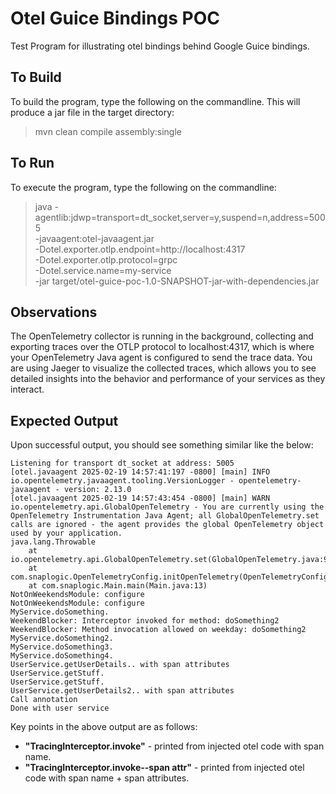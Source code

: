 # Otel Guice Bindings POC
Test Program for illustrating otel bindings behind Google Guice bindings.

## To Build

To build the program, type the following on the commandline. This will produce a jar file in the target directory:
> mvn clean compile assembly:single

## To Run

To execute the program, type the following on the commandline:
> java -agentlib:jdwp=transport=dt_socket,server=y,suspend=n,address=5005 \
 -javaagent:otel-javaagent.jar \
 -Dotel.exporter.otlp.endpoint=http://localhost:4317 \
 -Dotel.exporter.otlp.protocol=grpc \
 -Dotel.service.name=my-service \
 -jar target/otel-guice-poc-1.0-SNAPSHOT-jar-with-dependencies.jar

## Observations
The OpenTelemetry collector is running in the background, collecting and exporting traces over the OTLP protocol to localhost:4317, which is where your OpenTelemetry Java agent is configured to send the trace data.
You are using Jaeger to visualize the collected traces, which allows you to see detailed insights into the behavior and performance of your services as they interact.

## Expected Output

Upon successful output, you should see something similar like the below:
```
Listening for transport dt_socket at address: 5005
[otel.javaagent 2025-02-19 14:57:41:197 -0800] [main] INFO io.opentelemetry.javaagent.tooling.VersionLogger - opentelemetry-javaagent - version: 2.13.0
[otel.javaagent 2025-02-19 14:57:43:454 -0800] [main] WARN io.opentelemetry.api.GlobalOpenTelemetry - You are currently using the OpenTelemetry Instrumentation Java Agent; all GlobalOpenTelemetry.set calls are ignored - the agent provides the global OpenTelemetry object used by your application.
java.lang.Throwable
	at io.opentelemetry.api.GlobalOpenTelemetry.set(GlobalOpenTelemetry.java:97)
	at com.snaplogic.OpenTelemetryConfig.initOpenTelemetry(OpenTelemetryConfig.java:26)
	at com.snaplogic.Main.main(Main.java:13)
NotOnWeekendsModule: configure
NotOnWeekendsModule: configure
MyService.doSomething.
WeekendBlocker: Interceptor invoked for method: doSomething2
WeekendBlocker: Method invocation allowed on weekday: doSomething2
MyService.doSomething2.
MyService.doSomething3.
MyService.doSomething4.
UserService.getUserDetails.. with span attributes
UserService.getStuff.
UserService.getStuff.
UserService.getUserDetails2.. with span attributes
Call annotation
Done with user service
```

Key points in the above output are as follows:
* **"TracingInterceptor.invoke"** - printed from injected otel code with span name.
* **"TracingInterceptor.invoke--span attr"** - printed from injected otel code with span name + span attributes.

